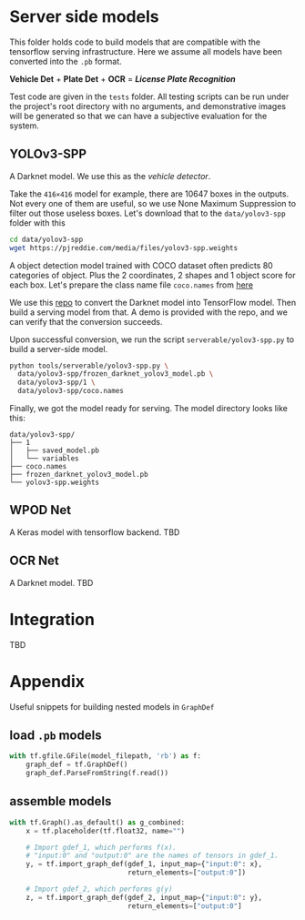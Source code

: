 # Server side models

This folder holds code to build models that are compatible with the tensorflow serving infrastructure. Here we assume all models have been converted into the `.pb` format.

**Vehicle Det** + **Plate Det** + **OCR** = ***License Plate Recognition***

Test code are given in the `tests` folder. All testing scripts can be run under the project's root directory with no arguments, and demonstrative images will be generated so that we can have a subjective evaluation for the system.

## YOLOv3-SPP
A Darknet model. We use this as the *vehicle detector*.

Take the `416×416` model for example, there are 10647 boxes in the outputs.
Not every one of them are useful, so we use None Maximum Suppression to filter out those useless boxes. Let's download that to the `data/yolov3-spp` folder with this
```sh
cd data/yolov3-spp
wget https://pjreddie.com/media/files/yolov3-spp.weights
```

A object detection model trained with COCO dataset often predicts 80 categories of object. Plus the 2 coordinates, 2 shapes and 1 object score for each box. Let's prepare the class name file `coco.names` from [here](https://raw.githubusercontent.com/pjreddie/darknet/master/data/coco.names)

We use this [repo](https://github.com/mystic123/tensorflow-yolo-v3) to convert the Darknet model into TensorFlow model. Then build a serving model from that. A demo is provided with the repo, and we can verify that the conversion succeeds.

Upon successful conversion, we run the script `serverable/yolov3-spp.py` to build a server-side model.

```sh
python tools/serverable/yolov3-spp.py \
  data/yolov3-spp/frozen_darknet_yolov3_model.pb \
  data/yolov3-spp/1 \
  data/yolov3-spp/coco.names
```

Finally, we got the model ready for serving. The model directory looks like this:
```
data/yolov3-spp/
├── 1
│   ├── saved_model.pb
│   └── variables
├── coco.names
├── frozen_darknet_yolov3_model.pb
└── yolov3-spp.weights
```

## WPOD Net
A Keras model with tensorflow backend. TBD

## OCR Net
A Darknet model. TBD


# Integration
TBD


# Appendix
Useful snippets for building nested models in `GraphDef`

## load `.pb` models
```python
with tf.gfile.GFile(model_filepath, 'rb') as f:
    graph_def = tf.GraphDef()
    graph_def.ParseFromString(f.read())
```

## assemble models
```python
with tf.Graph().as_default() as g_combined:
    x = tf.placeholder(tf.float32, name="")

    # Import gdef_1, which performs f(x).
    # "input:0" and "output:0" are the names of tensors in gdef_1.
    y, = tf.import_graph_def(gdef_1, input_map={"input:0": x},
                             return_elements=["output:0"])

    # Import gdef_2, which performs g(y)
    z, = tf.import_graph_def(gdef_2, input_map={"input:0": y},
                             return_elements=["output:0"]
```
